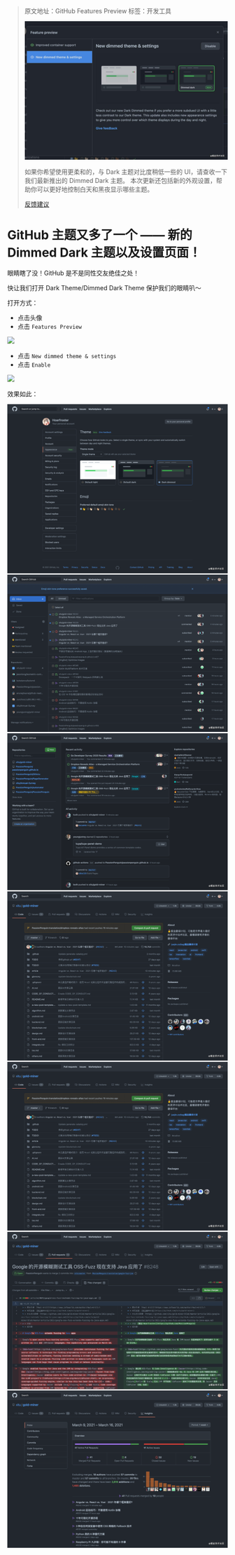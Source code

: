 > 原文地址：GitHub Features Preview
> 标签：开发工具
>
> ![](../images/github-new-theme-dimmed-dark.md-6ea5c6445fe440b691a841f722d3a0bf~tplv-k3u1fbpfcp-watermark.image)
>
> 如果你希望使用更柔和的，与 Dark 主题对比度稍低一些的 UI，请查收一下我们最新推出的 Dimmed Dark 主题。 本次更新还包括新的外观设置，帮助你可以更好地控制白天和黑夜显示哪些主题。
>
> [反馈建议](https://support.github.com/contact/feedback?contact%5Bcategory%5D=other&contact%5Bsubject%5D=Product+feedback)

# GitHub 主题又多了一个 —— 新的 Dimmed Dark 主题以及设置页面！

眼睛瞎了没！GitHub 是不是同性交友绝佳之处！

快让我们打开 Dark Theme/Dimmed Dark Theme 保护我们的眼睛叭～

打开方式：

* 点击头像
* 点击 `Features Preview`

<img src="https://p1-juejin.byteimg.com/tos-cn-i-k3u1fbpfcp/829559d898694ff3ac7d9754f6e007cb~tplv-k3u1fbpfcp-watermark.image" height="512" />

* 点击 `New dimmed theme & settings`
* 点击 `Enable`

<img src="https://p6-juejin.byteimg.com/tos-cn-i-k3u1fbpfcp/6ea5c6445fe440b691a841f722d3a0bf~tplv-k3u1fbpfcp-watermark.image" />

效果如此：

![github.com_settings_appearance.png](../images/github-new-theme-dimmed-dark.md-ac08e835aee84736b75ebff97567835e~tplv-k3u1fbpfcp-watermark.image)
![github.com_notifications.png](../images/github-new-theme-dimmed-dark.md-40981ac624524a0bacd98f9cb0b32da1~tplv-k3u1fbpfcp-watermark.image)
![github.com_.png](../images/github-new-theme-dimmed-dark.md-a9e461e3743c47579bb168ed63aa7f36~tplv-k3u1fbpfcp-watermark.image)
![github.com_xitu_gold-miner.png](../images/github-new-theme-dimmed-dark.md-d54a9594039c408398af1583a9f44a25~tplv-k3u1fbpfcp-watermark.image)
![github.com_xitu_gold-miner.png](../images/github-new-theme-dimmed-dark.md-7d13a76634ea49c09d258743d31c652b~tplv-k3u1fbpfcp-watermark.image)
![github.com_xitu_gold-miner_pull_8248_files.png](../images/github-new-theme-dimmed-dark.md-1972f150ef33424d978b874868e81689~tplv-k3u1fbpfcp-watermark.image)
![github.com_xitu_gold-miner_pulse.png](../images/github-new-theme-dimmed-dark.md-728eb8c830db464f9dc60ac0b2dbe9ee~tplv-k3u1fbpfcp-watermark.image)
